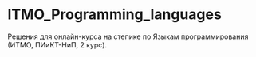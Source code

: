 # ITMO_Programming_languages
 Решения для онлайн-курса на степике по Языкам программирования (ИТМО, ПИиКТ-НиП, 2 курс).

